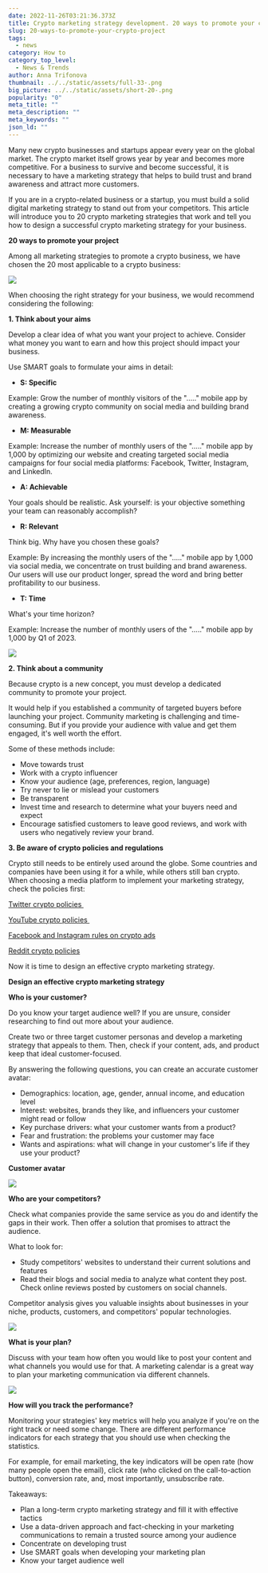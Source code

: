 ```yaml
---
date: 2022-11-26T03:21:36.373Z
title: Crypto marketing strategy development. 20 ways to promote your crypto project
slug: 20-ways-to-promote-your-crypto-project
tags:
  - news
category: How to
category_top_level:
  - News & Trends
author: Anna Trifonova
thumbnail: ../../static/assets/full-33-.png
big_picture: ../../static/assets/short-20-.png
popularity: "0"
meta_title: ""
meta_description: ""
meta_keywords: ""
json_ld: ""
---
```

Many new crypto businesses and startups appear every year on the global market. The crypto market itself grows year by year and becomes more competitive. For a business to survive and become successful, it is necessary to have a marketing strategy that helps to build trust and brand awareness and attract more customers. 

If you are in a crypto-related business or a startup, you must build a solid digital marketing strategy to stand out from your competitors. This article will introduce you to 20 crypto marketing strategies that work and tell you how to design a successful crypto marketing strategy for your business.

**20 ways to promote your project** 

Among all marketing strategies to promote a crypto business, we have chosen the 20 most applicable to a crypto business: 

![](../../static/assets/761.png)

When choosing the right strategy for your business, we would recommend considering the following: 

**1. Think about your aims**

Develop a clear idea of what you want your project to achieve. Consider what money you want to earn and how this project should impact your business. 

Use SMART goals to formulate your aims in detail:

* **S: Specific** 

Example: Grow the number of monthly visitors of the "….." mobile app by creating a growing crypto community on social media and building brand awareness.

* **M: Measurable**

Example: Increase the number of monthly users of the "….." mobile app by 1,000 by optimizing our website and creating targeted social media campaigns for four social media platforms: Facebook, Twitter, Instagram, and LinkedIn.

* **A: Achievable**

Your goals should be realistic. Ask yourself: is your objective something your team can reasonably accomplish?

* **R: Relevant**

Think big. Why have you chosen these goals? 

Example: By increasing the monthly users of the "….." mobile app by 1,000 via social media, we concentrate on trust building and brand awareness. Our users will use our product longer, spread the word and bring better profitability to our business.

* **T: Time** 

What's your time horizon?

Example: Increase the number of monthly users of the "….." mobile app by 1,000 by Q1 of 2023.

![](../../static/assets/1.png)

**2. Think about a community** 

Because crypto is a new concept, you must develop a dedicated community to promote your project.

It would help if you established a community of targeted buyers before launching your project. Community marketing is challenging and time-consuming. But if you provide your audience with value and get them engaged, it's well worth the effort. 

Some of these methods include:

* Move towards trust 
* Work with a crypto influencer 
* Know your audience (age, preferences, region, language) 
* Try never to lie or mislead your customers
* Be transparent
* Invest time and research to determine what your buyers need and expect
* Encourage satisfied customers to leave good reviews, and work with users who negatively review your brand.

**3. Be aware of crypto policies and regulations**

Crypto still needs to be entirely used around the globe. Some countries and companies have been using it for a while, while others still ban crypto. When choosing a media platform to implement your marketing strategy, check the policies first: 

[Twitter crypto policies ](https://business.twitter.com/en/help/ads-policies/ads-content-policies/financial-services.html)

[YouTube crypto policies ](https://support.google.com/adspolicy/answer/12055790?hl=en)

[Facebook and Instagram rules on crypto ads](https://www.facebook.com/login/?next=https%3A%2F%2Fwww.facebook.com%2Fbusiness%2Fhelp%2F438252513416690)

[Reddit crypto policies](https://www.reddit.com/r/CryptoCurrency/wiki/expanded_rules/)

Now it is time to design an effective crypto marketing strategy. 

**Design an effective crypto marketing strategy**

**Who is your customer?**

Do you know your target audience well? If you are unsure, consider researching to find out more about your audience. 

Create two or three target customer personas and develop a marketing strategy that appeals to them. Then, check if your content, ads, and product keep that ideal customer-focused. 

By answering the following questions, you can create an accurate customer avatar: 

* Demographics: location, age, gender, annual income, and education level 
* Interest: websites, brands they like, and influencers your customer might read or follow 
* Key purchase drivers: what your customer wants from a product? 
* Fear and frustration: the problems your customer may face
* Wants and aspirations: what will change in your customer's life if they use your product? 

**Customer avatar**

![](../../static/assets/2.png)

**Who are your competitors?**

Check what companies provide the same service as you do and identify the gaps in their work. Then offer a solution that promises to attract the audience. 

What to look for: 

* Study competitors' websites to understand their current solutions and features
* Read their blogs and social media to analyze what content they post. Check online reviews posted by customers on social channels.

Competitor analysis gives you valuable insights about businesses in your niche, products, customers, and competitors' popular technologies.

![](../../static/assets/3.png)

**What is your plan?**

Discuss with your team how often you would like to post your content and what channels you would use for that. A marketing calendar is a great way to plan your marketing communication via different channels. 

![](../../static/assets/4.png)

**How will you track the performance?** 

Monitoring your strategies' key metrics will help you analyze if you're on the right track or need some change. There are different performance indicators for each strategy that you should use when checking the statistics. 

For example, for email marketing, the key indicators will be open rate (how many people open the email), click rate (who clicked on the call-to-action button), conversion rate, and, most importantly, unsubscribe rate. 

Takeaways:

* Plan a long-term crypto marketing strategy and fill it with effective tactics
* Use a data-driven approach and fact-checking in your marketing communications to remain a trusted source among your audience
* Concentrate on developing trust 
* Use SMART goals when developing your marketing plan
* Know your target audience well